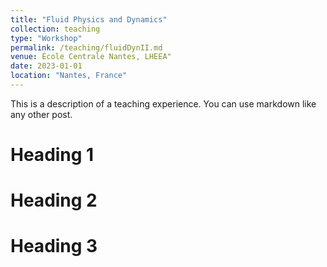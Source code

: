 ```yaml
---
title: "Fluid Physics and Dynamics"
collection: teaching
type: "Workshop"
permalink: /teaching/fluidDynII.md
venue: École Centrale Nantes, LHEEA"
date: 2023-01-01
location: "Nantes, France"
---
```


This is a description of a teaching experience. You can use markdown like any other post.

Heading 1
======

Heading 2
======

Heading 3
======
